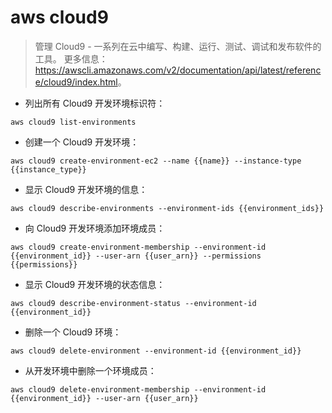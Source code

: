 # aws cloud9

> 管理 Cloud9 - 一系列在云中编写、构建、运行、测试、调试和发布软件的工具。
> 更多信息：<https://awscli.amazonaws.com/v2/documentation/api/latest/reference/cloud9/index.html>。

- 列出所有 Cloud9 开发环境标识符：

`aws cloud9 list-environments`

- 创建一个 Cloud9 开发环境：

`aws cloud9 create-environment-ec2 --name {{name}} --instance-type {{instance_type}}`

- 显示 Cloud9 开发环境的信息：

`aws cloud9 describe-environments --environment-ids {{environment_ids}}`

- 向 Cloud9 开发环境添加环境成员：

`aws cloud9 create-environment-membership --environment-id {{environment_id}} --user-arn {{user_arn}} --permissions {{permissions}}`

- 显示 Cloud9 开发环境的状态信息：

`aws cloud9 describe-environment-status --environment-id {{environment_id}}`

- 删除一个 Cloud9 环境：

`aws cloud9 delete-environment --environment-id {{environment_id}}`

- 从开发环境中删除一个环境成员：

`aws cloud9 delete-environment-membership --environment-id {{environment_id}} --user-arn {{user_arn}}`